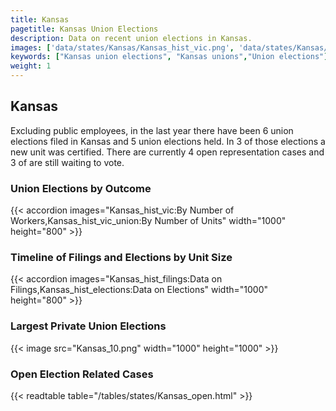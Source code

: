 ```yaml
---
title: Kansas
pagetitle: Kansas Union Elections
description: Data on recent union elections in Kansas.
images: ['data/states/Kansas/Kansas_hist_vic.png', 'data/states/Kansas/Kansas_hist_size.png', 'data/states/Kansas/Kansas_10.png']
keywords: ["Kansas union elections", "Kansas unions","Union elections"]
weight: 1
---
```

##  Kansas

Excluding public employees, in the last year there have been 6 union elections filed in Kansas and 5 union elections held. In 3 of those elections a new unit was certified. There are currently 4 open representation cases and 3 of are still waiting to vote.

### Union Elections by Outcome
{{< accordion images="Kansas_hist_vic:By Number of Workers,Kansas_hist_vic_union:By Number of Units" width="1000" height="800" >}}

### Timeline of Filings and Elections by Unit Size
{{< accordion images="Kansas_hist_filings:Data on Filings,Kansas_hist_elections:Data on Elections" width="1000" height="800" >}}

### Largest Private Union Elections
{{< image src="Kansas_10.png" width="1000" height="1000"  >}}

### Open Election Related Cases
{{< readtable table="/tables/states/Kansas_open.html" >}}


